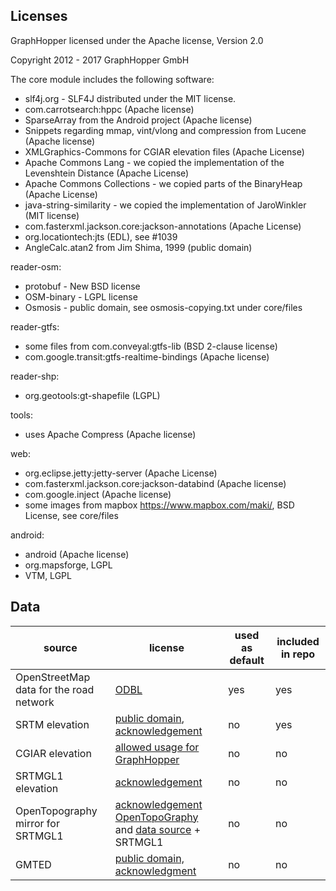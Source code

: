 ## Licenses

GraphHopper licensed under the Apache license, Version 2.0

Copyright 2012 - 2017 GraphHopper GmbH

The core module includes the following software:

 * slf4j.org - SLF4J distributed under the MIT license. 
 * com.carrotsearch:hppc (Apache license)
 * SparseArray from the Android project (Apache license)
 * Snippets regarding mmap, vint/vlong and compression from Lucene (Apache license)
 * XMLGraphics-Commons for CGIAR elevation files (Apache License)
 * Apache Commons Lang - we copied the implementation of the Levenshtein Distance (Apache License)
 * Apache Commons Collections - we copied parts of the BinaryHeap (Apache License)
 * java-string-similarity - we copied the implementation of JaroWinkler (MIT license)
 * com.fasterxml.jackson.core:jackson-annotations (Apache License)
 * org.locationtech:jts (EDL), see #1039
 * AngleCalc.atan2 from Jim Shima, 1999 (public domain)

reader-osm:

 * protobuf - New BSD license
 * OSM-binary - LGPL license
 * Osmosis - public domain, see osmosis-copying.txt under core/files

reader-gtfs:
 
 * some files from com.conveyal:gtfs-lib (BSD 2-clause license)
 * com.google.transit:gtfs-realtime-bindings (Apache license)

reader-shp:
 
 * org.geotools:gt-shapefile (LGPL)

tools:

 * uses Apache Compress (Apache license)

web:

 * org.eclipse.jetty:jetty-server (Apache License)
 * com.fasterxml.jackson.core:jackson-databind (Apache license)
 * com.google.inject (Apache license)
 * some images from mapbox https://www.mapbox.com/maki/, BSD License, see core/files

android:

 * android (Apache license)
 * org.mapsforge, LGPL
 * VTM, LGPL

## Data

|source | license | used as default | included in repo |
|---------|-----------|---------|------|
|OpenStreetMap data for the road network | [ODBL](https://www.openstreetmap.org/copyright) | yes | yes
| SRTM elevation | [public domain](https://www2.jpl.nasa.gov/srtm/), [acknowledgement](https://lpdaac.usgs.gov/citing_our_data) | no | yes
| CGIAR elevation | [allowed usage for GraphHopper](https://graphhopper.com/public/license/CGIAR.txt) | no | no
| SRTMGL1 elevation | [acknowledgement](https://lpdaac.usgs.gov/citing_our_data) | no | no
|OpenTopography mirror for SRTMGL1 | [acknowledgement OpenTopoGraphy](http://www.opentopography.org/citations) and [data source](http://opentopo.sdsc.edu/datasetMetadata?otCollectionID=OT.042013.4326.1) + SRTMGL1 | no | no
| GMTED | [public domain, acknowledgment](https://lta.cr.usgs.gov/citation) | no | no
